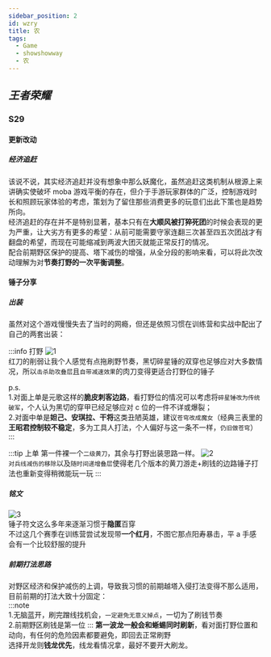 ```yaml
---
sidebar_position: 2
id: wzry
title: 农
tags:
  - Game
  - showshowway
  - 农
---
```


## _王者荣耀_

### S29

#### 更新改动

##### 经济追赶

该说不说，其实经济追赶并没有想象中那么妖魔化，虽然追赶这类机制从根源上来讲确实使破坏 moba 游戏平衡的存在，但介于手游玩家群体的广泛，控制游戏时长和照顾玩家体验的考虑，策划为了留住那些消费更多的玩意们出此下策也是趋势所向。  
经济追赶的存在并不是特别显著，基本只有在**大顺风被打猝死团**的时候会表现的更为严重，让大劣方有更多的希望：从前可能需要守家连翻三次甚至四五次团战才有翻盘的希望，而现在可能缩减到两波大团灭就能正常反打的情况。  
配合前期野区保护的提高、塔下减伤的增强，从全分段的影响来看，可以将此次改动理解为对**节奏打野的一次平衡调整**。

#### 锤子分享

##### 出装

虽然对这个游戏慢慢失去了当时的网瘾，但还是依照习惯在训练营和实战中配出了自己的两套出装：

:::info 打野
![1](https://jcqn.oss-cn-beijing.aliyuncs.com/img_blog/jung1.jpg)  
红刀的削弱让我个人感觉有点拖刷野节奏，黑切碎星锤的双穿也足够应对大多数情况，所以`击杀助攻叠层`且`自带减速效果`的肉刀变得更适合打野位的锤子

p.s.  
1.对面上单是元歌这样的**脆皮刺客边路**，看打野位的情况可以考虑将`碎星锤改为传统破军`，个人认为黑切的穿甲已经足够应对 c 位的一件不详或爆裂；  
2.对面中单是**妲己、安琪拉、干将**这类丑陋英雄，建议`苍穹改成魔女`（经典三表里的**王昭君控制较不稳定**，多为工具人打法，个人偏好与这一条不一样，`仍旧做苍穹`）  
:::

:::tip 上单
第一件裸一个`二级黄刀`，其余与打野出装思路一样。
![2](https://jcqn.oss-cn-beijing.aliyuncs.com/img_blog/top2.jpg)  
`对兵线减伤的移除`以及`随时间递增叠层`使得老几个版本的黄刀游走+刷钱的边路锤子打法也重新变得稍微能玩一玩
:::

##### 铭文

![3](https://jcqn.oss-cn-beijing.aliyuncs.com/img_blog/mingwen.jpg)  
锤子符文这么多年来逐渐习惯于**隐匿**百穿  
不过这几个赛季在训练营尝试发现带**一个红月**，不图它那点阳寿暴击，平 a 手感会有一个比较舒服的提升

##### 前期打法思路

对野区经济和保护减伤的上调，导致我习惯的前期越塔入侵打法变得不那么适用，目前前期的打法大致十分固定：  
:::note  
1.无脑蓝开，刷完蹭线找机会，`一定避免无意义掉点`，一切为了刷钱节奏  
2.前期野区刷钱是第一位
:::
**第一波龙一般会和蜥蜴同时刷新**，看对面打野位置和动向，有任何的危险因素都要避免，即回去正常刷野  
选择开龙则**钱龙优先**，线龙看情况拿，最好不要开大刷龙。
